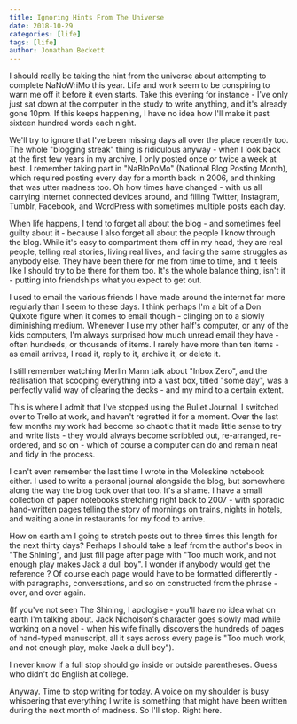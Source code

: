 ```yaml
---
title: Ignoring Hints From The Universe
date: 2018-10-29
categories: [life]
tags: [life]
author: Jonathan Beckett
---
```


I should really be taking the hint from the universe about attempting to complete NaNoWriMo this year. Life and work seem to be conspiring to warn me off it before it even starts. Take this evening for instance - I've only just sat down at the computer in the study to write anything, and it's already gone 10pm. If this keeps happening, I have no idea how I'll make it past sixteen hundred words each night.

We'll try to ignore that I've been missing days all over the place recently too. The whole "blogging streak" thing is ridiculous anyway - when I look back at the first few years in my archive, I only posted once or twice a week at best. I remember taking part in "NaBloPoMo" (National Blog Posting Month), which required posting every day for a month back in 2006, and thinking that was utter madness too. Oh how times have changed - with us all carrying internet connected devices around, and filling Twitter, Instagram, Tumblr, Facebook, and WordPress with sometimes multiple posts each day.

When life happens, I tend to forget all about the blog - and sometimes feel guilty about it - because I also forget all about the people I know through the blog. While it's easy to compartment them off in my head, they are real people, telling real stories, living real lives, and facing the same struggles as anybody else. They have been there for me from time to time, and it feels like I should try to be there for them too. It's the whole balance thing, isn't it - putting into friendships what you expect to get out.

I used to email the various friends I have made around the internet far more regularly than I seem to these days. I think perhaps I'm a bit of a Don Quixote figure when it comes to email though - clinging on to a slowly diminishing medium. Whenever I use my other half's computer, or any of the kids computers, I'm always surprised how much unread email they have - often hundreds, or thousands of items. I rarely have more than ten items - as email arrives, I read it, reply to it, archive it, or delete it.

I still remember watching Merlin Mann talk about "Inbox Zero", and the realisation that scooping everything into a vast box, titled "some day", was a perfectly valid way of clearing the decks - and my mind to a certain extent.

This is where I admit that I've stopped using the Bullet Journal. I switched over to Trello at work, and haven't regretted it for a moment. Over the last few months my work had become so chaotic that it made little sense to try and write lists - they would always become scribbled out, re-arranged, re-ordered, and so on - which of course a computer can do and remain neat and tidy in the process.

I can't even remember the last time I wrote in the Moleskine notebook either. I used to write a personal journal alongside the blog, but somewhere along the way the blog took over that too. It's a shame. I have a small collection of paper notebooks stretching right back to 2007 - with sporadic hand-written pages telling the story of mornings on trains, nights in hotels, and waiting alone in restaurants for my food to arrive.

How on earth am I going to stretch posts out to three times this length for the next thirty days? Perhaps I should take a leaf from the author's book in "The Shining", and just fill page after page with "Too much work, and not enough play makes Jack a dull boy". I wonder if anybody would get the reference ? Of course each page would have to be formatted differently - with paragraphs, conversations, and so on constructed from the phrase - over, and over again.

(If you've not seen The Shining, I apologise - you'll have no idea what on earth I'm talking about. Jack Nicholson's character goes slowly mad while working on a novel - when his wife finally discovers the hundreds of pages of hand-typed manuscript, all it says across every page is "Too much work, and not enough play, make Jack a dull boy").

I never know if a full stop should go inside or outside parentheses. Guess who didn't do English at college.

Anyway. Time to stop writing for today. A voice on my shoulder is busy whispering that everything I write is something that might have been written during the next month of madness. So I'll stop. Right here.